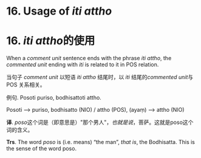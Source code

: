 # **16. Usage of** *iti attho* 
# 16. *iti attho***的使用**
 
When a *comment unit* sentence ends with the phrase *iti attho*, the *commented unit* 
ending with *iti* is related to it in POS relation. 

当句子 *comment unit* 以短语 *iti attho* 结尾时，以 *iti* 结尾的*commented unit*与 POS 关系相关。

例句. Posoti puriso, bodhisattoti attho. 

Posoti --> puriso, bodhisatto (NIO) / attho (POS), (ayaṃ) --> attho (NIO) 

**译**. *poso*这个词是（即意思是）"那个男人"，*也就是说*，菩萨。这就是poso这个词的含义。

**Trs**. The word *poso* is (i.e. means) “the man”, *that is*, the Bodhisatta. This is the sense of the word poso.